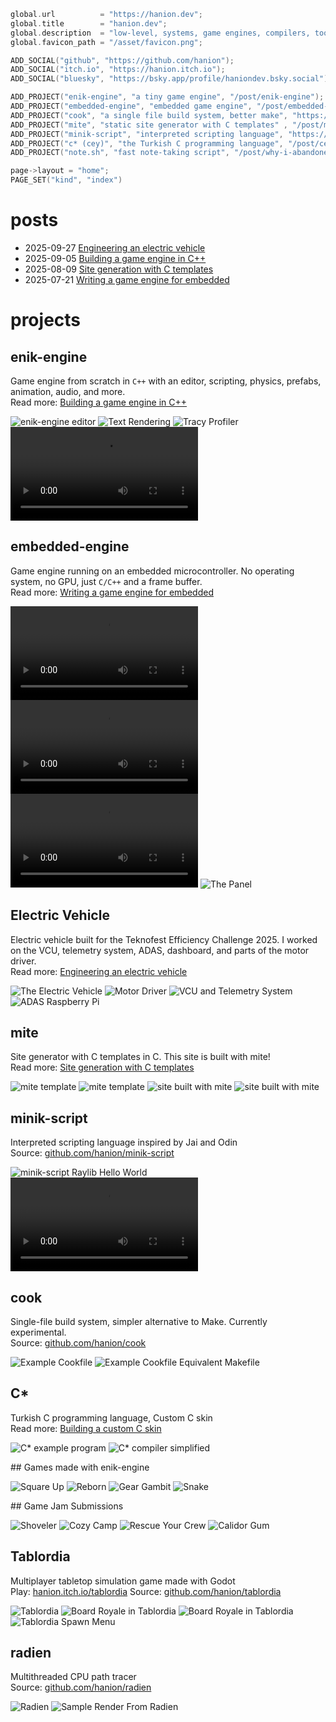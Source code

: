 ```c
global.url          = "https://hanion.dev";
global.title        = "hanion.dev";
global.description  = "low-level, systems, game engines, compilers, tools, embedded";
global.favicon_path = "/asset/favicon.png";

ADD_SOCIAL("github", "https://github.com/hanion");
ADD_SOCIAL("itch.io", "https://hanion.itch.io");
ADD_SOCIAL("bluesky", "https://bsky.app/profile/haniondev.bsky.social");

ADD_PROJECT("enik-engine", "a tiny game engine", "/post/enik-engine");
ADD_PROJECT("embedded-engine", "embedded game engine", "/post/embedded-engine");
ADD_PROJECT("cook", "a single file build system, better make", "https://github.com/hanion/cook");
ADD_PROJECT("mite", "static site generator with C templates" , "/post/mite");
ADD_PROJECT("minik-script", "interpreted scripting language", "https://github.com/hanion/minik-script");
ADD_PROJECT("c* (cey)", "the Turkish C programming language", "/post/cey");
ADD_PROJECT("note.sh", "fast note-taking script", "/post/why-i-abandoned-notion");

page->layout = "home";
PAGE_SET("kind", "index")
```

# posts
<ul class="post-list">
    <li>
        <time>2025-09-27 </time>
        <a href="/post/ev">Engineering an electric vehicle</a>
    </li>
    <li>
        <time>2025-09-05 </time>
        <a href="/post/enik-engine">Building a game engine in C++</a>
    </li>
    <li>
        <time>2025-08-09 </time>
        <a href="/post/mite">Site generation with C templates</a>
    </li>
    <li>
        <time>2025-07-21 </time>
        <a href="/post/embedded-engine">Writing a game engine for embedded</a>
    </li>
</ul>


# projects
<section class="showcase">

<article>

## enik-engine
Game engine from scratch in `C++` with an editor, scripting, physics, prefabs, animation, audio, and more.  
Read more: [Building a game engine in C++](/post/enik-engine/)

<div class="screenshots">

![enik-engine editor](/post/enik-engine/editor.png)
![Text Rendering](/post/enik-engine/text_rendering.png)
![Tracy Profiler](/post/enik-engine/tracy.png)
![Hot Reloading](/post/enik-engine/hot_reload.mp4)

</div>
</article>



<article>

## embedded-engine
Game engine running on an embedded microcontroller. No operating system, no GPU, just `C/C++` and a frame buffer.  
Read more: [Writing a game engine for embedded](/post/embedded-engine/)
<div class="screenshots">

![3D Rasterizer](/post/embedded-engine/3d.webm)
![Raycaster 'Doom' Game](/post/embedded-engine/doom.webm)
![Face Filling](/post/embedded-engine/face_filling.webm)
![The Panel](/post/embedded-engine/rendering.png)

</div>
</article>



<article>

## Electric Vehicle
Electric vehicle built for the Teknofest Efficiency Challenge 2025.
I worked on the VCU, telemetry system, ADAS, dashboard, and parts of the motor driver.  
Read more: [Engineering an electric vehicle](/post/ev/)
<div class="screenshots">

![The Electric Vehicle](/post/ev/car.jpg)
![Motor Driver](/post/ev/md0.png)
![VCU and Telemetry System](/post/ev/lora.jpg)
![ADAS Raspberry Pi](/post/ev/pi.jpg)

</div>
</article>



<article>

## mite
Site generator with C templates in C. This site is built with mite!  
Read more: [Site generation with C templates](/post/mite/)
<div class="screenshots">

![mite template](/post/mite/intro_template.png)
![mite template](/post/mite/mite_template.png)
![<a href="https://recepefee.github.io">site</a> built with mite](/post/mite/mite_recep.png)
![site built with mite](/post/mite/mite_enes.png)

</div>
</article>



<article>

## minik-script
Interpreted scripting language inspired by Jai and Odin  
Source: [github.com/hanion/minik-script](https://github.com/hanion/minik-script)
<div class="screenshots">

![minik-script Raylib Hello World](/asset/showcase/mn0.png)
![Breakout written in minik-script](/asset/showcase/mn_breakout.webm)

</div>
</article>



<article>

## cook
Single-file build system, simpler alternative to Make. Currently experimental.  
Source: [github.com/hanion/cook](https://github.com/hanion/cook)
<div class="screenshots">

![Example Cookfile](/asset/showcase/cook0.png)
![Example Cookfile Equivalent Makefile](/asset/showcase/cook1.png)

</div>
</article>



<article>

## C*
Turkish C programming language, Custom C skin  
Read more: [Building a custom C skin](/post/cey)
<div class="screenshots">

![C* example program](/post/cey/intro_cey.png)
![C* compiler simplified](/post/cey/cey_simplified.png)

</div>
</article>



<article>
## Games made with enik-engine
<div class="screenshots">

![<a href="https://hanion.itch.io/square-up">Square Up</a>](/asset/showcase/games-square-up.png)
![<a href="https://hanion.itch.io/reborn">Reborn</a>](/asset/showcase/games-reborn.png)
![<a href="https://hanion.itch.io/gear-gambit">Gear Gambit</a>](/asset/showcase/games-gear-gambit.png)
![<a href="https://hanion.itch.io/snake-game">Snake</a>](/asset/showcase/games-snake-game.png)

</div>
</article>



<article>
## Game Jam Submissions
<div class="screenshots">

![<a href="https://hanion.itch.io/shoveler">Shoveler</a>](/asset/showcase/games-shoveler.png)
![<a href="https://hanion.itch.io/cozy-camp">Cozy Camp</a>](/asset/showcase/games-cozy-camp.png)
![<a href="https://hanion.itch.io/rescue-your-crew">Rescue Your Crew</a>](/asset/showcase/games-ryc.png)
![<a href="https://hanion.itch.io/calidor-gum">Calidor Gum</a>](/asset/showcase/games-calidor-gum.png)

</div>
</article>



<article>

## Tablordia
Multiplayer tabletop simulation game made with Godot  
Play: [hanion.itch.io/tablordia](https://hanion.itch.io/tablordia)
Source: [github.com/hanion/tablordia](https://github.com/hanion/tablordia)

<div class="screenshots">

![Tablordia](/asset/showcase/tablordia0.png)
![Board Royale in Tablordia](/asset/showcase/tablordia1.png)
![Board Royale in Tablordia](/asset/showcase/tablordia2.png)
![Tablordia Spawn Menu](/asset/showcase/tablordia3.png)

</div>
</article>



<article>

## radien
Multithreaded CPU path tracer  
Source: [github.com/hanion/radien](https://github.com/hanion/radien)
<div class="screenshots">

![Radien](/asset/showcase/radien0.png)
![Sample Render From Radien](/asset/showcase/radien1.png)

</div>
</article>
</section>

<br>

<? INCLUDE("preview_img") ?>


